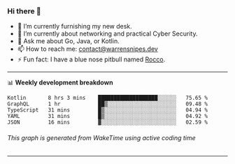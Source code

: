 ### Hi there 👋

- 🔭 I’m currently furnishing my new desk.
- 🌱 I’m currently about networking and practical Cyber Security.
- 💬 Ask me about Go, Java, or Kotlin.
- 📫 How to reach me: contact@warrensnipes.dev
- ⚡ Fun fact: I have a blue nose pitbull named [Rocco](https://i.imgur.com/iLsSCKu.jpg).

-------

📊 **Weekly development breakdown**
<!--START_SECTION:waka-->
```text
Kotlin       8 hrs 3 mins    ███████████████████░░░░░░   75.65 % 
GraphQL      1 hr            ██▒░░░░░░░░░░░░░░░░░░░░░░   09.48 % 
TypeScript   31 mins         █▒░░░░░░░░░░░░░░░░░░░░░░░   04.94 % 
YAML         31 mins         █▒░░░░░░░░░░░░░░░░░░░░░░░   04.92 % 
JSON         16 mins         ▓░░░░░░░░░░░░░░░░░░░░░░░░   02.59 % 
```
<!--END_SECTION:waka-->
###### *This graph is generated from WakeTime using active coding time*
-------

